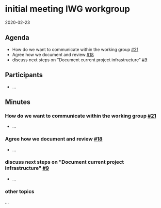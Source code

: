 # initial meeting IWG workgroup

2020-02-23

## Agenda

* How do we want to communicate within the working group
  [#21](https://github.com/ChristianKuehnel/iwg-workspace/issues/21)
* Agree how we document and review
  [#18](https://github.com/ChristianKuehnel/iwg-workspace/issues/18)
* discuss next steps on "Document current project infrastructure"
  [#9](https://github.com/ChristianKuehnel/iwg-workspace/issues/9)

## Participants

* ...

## Minutes

### How do we want to communicate within the working group [#21](https://github.com/ChristianKuehnel/iwg-workspace/issues/21)

* ...

### Agree how we document and review [#18](https://github.com/ChristianKuehnel/iwg-workspace/issues/18)

* ...

### discuss next steps on "Document current project infrastructure" [#9](https://github.com/ChristianKuehnel/iwg-workspace/issues/9)

* ...

### other topics

...
